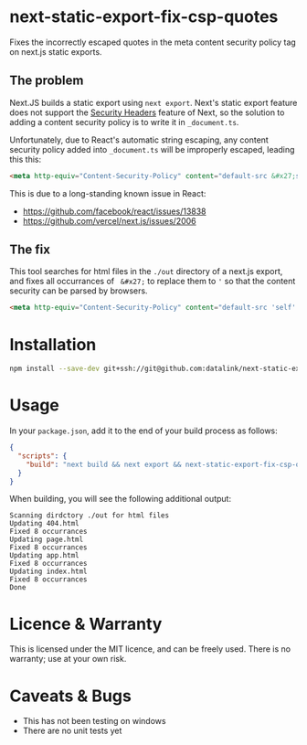 # next-static-export-fix-csp-quotes

Fixes the incorrectly escaped quotes in the meta content security policy tag on next.js static exports.

## The problem

Next.JS builds a static export using `next export`. Next's static export feature does not support 
the [Security Headers](https://nextjs.org/docs/advanced-features/security-headers) feature of Next, so the solution to 
adding a content security policy is to write it in `_document.ts`.

Unfortunately, due to React's automatic string escaping, any content security policy added into `_document.ts` will be 
improperly escaped, leading this this:

```html
<meta http-equiv="Content-Security-Policy" content="default-src &#x27;self&#x27; &#x27;unsafe-eval&#x27;"/>
```

This is due to a long-standing known issue in React:

- https://github.com/facebook/react/issues/13838
- https://github.com/vercel/next.js/issues/2006

## The fix

This tool searches for html files in the `./out` directory of a next.js export, and fixes all occurrances of ` &#x27;` to 
replace them to `'` so that the content security can be parsed by browsers.

```html
<meta http-equiv="Content-Security-Policy" content="default-src 'self' 'unsafe-eval'"/>
```

# Installation

```sh
npm install --save-dev git+ssh://git@github.com:datalink/next-static-export-fix-csp-quotes
```

# Usage

In your `package.json`, add it to the end of your build process as follows:

```json
{
  "scripts": {
    "build": "next build && next export && next-static-export-fix-csp-quotes",
  }
}

```

When building, you will see the following additional output:

```
Scanning dirdctory ./out for html files
Updating 404.html
Fixed 8 occurrances
Updating page.html
Fixed 8 occurrances
Updating app.html
Fixed 8 occurrances
Updating index.html
Fixed 8 occurrances
Done
```

# Licence & Warranty

This is licensed under the MIT licence, and can be freely used. There is no warranty; use at your own risk.

# Caveats & Bugs

- This has not been testing on windows
- There are no unit tests yet
